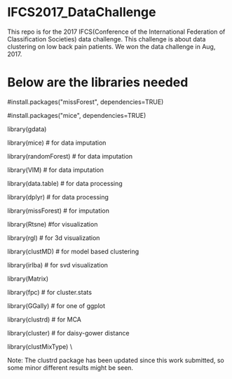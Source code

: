 # IFCS2017_DataChallenge

This repo is for the 2017 IFCS(Conference of the International Federation of Classification Societies) data challenge.
This challenge is about data clustering on low back pain patients. 
We won the data challenge in Aug, 2017.

# Below are the libraries needed
#install.packages("missForest", dependencies=TRUE)

#install.packages("mice", dependencies=TRUE)

library(gdata)

library(mice) # for data imputation

library(randomForest) # for data imputation

library(VIM) # for data imputation

library(data.table) # for data processing

library(dplyr) # for data processing

library(missForest) # for imputation

library(Rtsne) #for visualization 

library(rgl) # for 3d visualization

library(clustMD) # for model based clustering

library(irlba) # for svd visualization

library(Matrix)

library(fpc) # for cluster.stats

library(GGally) # for one of ggplot

library(clustrd) # for MCA

library(cluster) # for daisy-gower distance

library(clustMixType) \\

Note: The clustrd package has been updated since this work submitted, so some minor different results might be seen.
